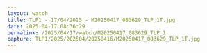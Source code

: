 ```yaml
---
layout: watch
title: TLP1 - 17/04/2025 - M20250417_083629_TLP_1T.jpg
date: 2025-04-17 08:36:29
permalink: /2025/04/17/watch/M20250417_083629_TLP_1
capture: TLP1/2025/202504/20250416/M20250417_083629_TLP_1T.jpg
---
```

